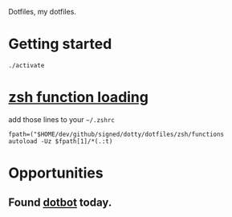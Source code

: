 Dotfiles, my dotfiles.

# Getting started

````
./activate
````
# [zsh function loading](https://dev.to/lukeojones/1up-your-zsh-abilities-by-autoloading-your-own-functions-2ngp)
add those lines to your `~/.zshrc`

```
fpath=("$HOME/dev/github/signed/dotty/dotfiles/zsh/functions
autoload -Uz $fpath[1]/*(.:t)
```
 

# Opportunities

## Found [dotbot](https://www.anishathalye.com/2014/08/03/managing-your-dotfiles/) today. 
